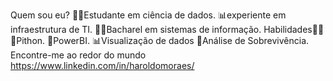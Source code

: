 Quem sou eu?
👩‍💻Estudante em ciência de dados.
📊experiente em infraestrutura de TI.
👩‍🎓Bacharel em sistemas de informação.
Habilidades👩‍💻
🐍Pithon.
🧮PowerBI.
📊Visualização de dados
🧪Análise de Sobrevivência.
Encontre-me ao redor do mundo
https://www.linkedin.com/in/haroldomoraes/
